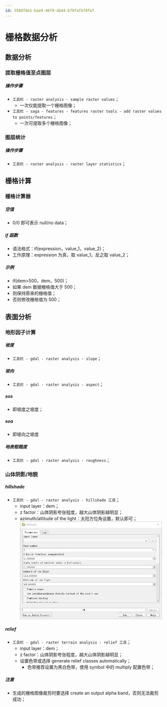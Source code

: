 ```yaml
---
id: 5588f8e1-bae9-46f9-ab44-b79faf679fa7
---
```


# 栅格数据分析

## 数据分析

### 提取栅格值至点图层

##### 操作步骤

- `工具栏 - raster analysis - sample raster values`；
  - 一次仅能提取一个栅格图像；
- `工具栏 - saga - features - features raster tools - add raster values to points/features`；
  - 一次可提取多个栅格图像；

### 图层统计

##### 操作步骤

- `工具栏 - raster analysis - raster layer statistics`；

## 栅格计算

### 栅格计算器

##### 空值

- 0/0 即可表示 null/no data；

##### if 函数

- 语法格式：if(expression，value_1，value_2)；
- 工作原理：expression 为真，取 value_1，反之取 value_2；

##### 示例

- if(dem>500，dem，500)；
- 如果 dem 数据栅格值大于 500；
- 则保持原来的栅格值；
- 否则修改栅格值为 500；

## 表面分析

### 地形因子计算

##### 坡度

- `工具栏 - gdal - raster analysis - slope`；

##### 坡向

- `工具栏 - gdal - raster analysis - aspect`；

##### sos

- 即坡度之坡度；

##### soa

- 即坡向之坡度

##### 地表粗糙度

- `工具栏 - gdal - raster analysis - roughness`；

### 山体阴影/地貌

##### hillshade

- `工具栏 - gdal - raster analysis - hillshade 工具`；
  - input layer：dem；
  - z factor：山体阴影夸张程度，越大山体阴影越明显；
  - azimuth/altitude of the light：太阳方位角设置，默认即可；
    ![hillshade 工具](./images/2022-04-07-21-06-43.png)

##### relief

- `工具栏 - gdal - raster terrain analysis - relief 工具`；
  - input layer：dem；
  - z factor：山体阴影夸张程度，越大山体阴影越明显；
  - 设置色带或选择 generate relief classes automatically；
    - 色带推荐设置为黑白色带，使用 symbol 中的 multiply 配置色带；

##### 注意

- 生成的栅格图像裁剪时要选择 create an output alpha band，否则无法裁剪成功；
